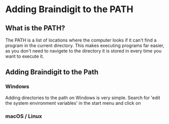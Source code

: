 # Adding Braindigit to the PATH
## What is the PATH?
The PATH is a list of locations where the computer looks if it can't find a program in the current directory. This makes executing programs far
easier, as you don't need to navigete to the directory it is stored in every time you want to execute it.

## Adding Braindigit to the Path
### Windows
Adding directories to the path on Windows is very simple. Search for 'edit the system environment variables' in the start menu and click on

### macOS / Linux
